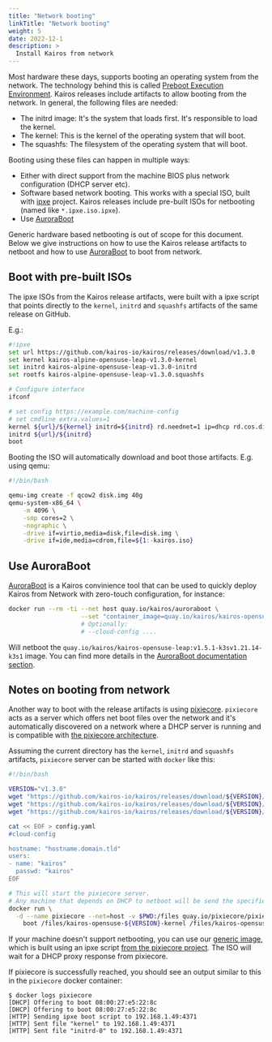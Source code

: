 ```yaml
---
title: "Network booting"
linkTitle: "Network booting"
weight: 5
date: 2022-12-1
description: >
  Install Kairos from network
---
```


Most hardware these days, supports booting an operating system from the network.
The technology behind this is called [Preboot Execution Environment](https://en.wikipedia.org/wiki/Preboot_Execution_Environment).
Kairos releases include artifacts to allow booting from the network. In general, the following files are needed:

- The initrd image: It's the system that loads first. It's responsible to load the kernel.
- The kernel: This is the kernel of the operating system that will boot.
- The squashfs: The filesystem of the operating system that will boot.

Booting using these files can happen in multiple ways:

- Either with direct support from the machine BIOS plus network configuration (DHCP server etc).
- Software based network booting. This works with a special ISO, built with
  [ipxe](https://ipxe.org/) project. Kairos releases include pre-built ISOs for
  netbooting (named like `*.ipxe.iso.ipxe`).
- Use [AuroraBoot](/docs/reference/auroraboot)

Generic hardware based netbooting is out of scope for this document.
Below we give instructions on how to use the Kairos release artifacts to netboot and how to use [AuroraBoot](/docs/reference/auroraboot) to boot from network.

## Boot with pre-built ISOs

The ipxe ISOs from the Kairos release artifacts, were built with a ipxe script that points directly to the
`kernel`, `initrd` and `squashfs` artifacts of the same release on GitHub.

E.g.:

<!-- TODO: change this to include leap in the name once we release 1.5.0-->
```bash
#!ipxe
set url https://github.com/kairos-io/kairos/releases/download/v1.3.0
set kernel kairos-alpine-opensuse-leap-v1.3.0-kernel
set initrd kairos-alpine-opensuse-leap-v1.3.0-initrd
set rootfs kairos-alpine-opensuse-leap-v1.3.0.squashfs

# Configure interface
ifconf

# set config https://example.com/machine-config
# set cmdline extra.values=1
kernel ${url}/${kernel} initrd=${initrd} rd.neednet=1 ip=dhcp rd.cos.disable root=live:${url}/${rootfs} netboot nodepair.enable config_url=${config} console=tty1 console=ttyS0 ${cmdline}
initrd ${url}/${initrd}
boot
```

Booting the ISO will automatically download and boot those artifacts. E.g. using qemu:

```bash
#!/bin/bash

qemu-img create -f qcow2 disk.img 40g
qemu-system-x86_64 \
    -m 4096 \
    -smp cores=2 \
    -nographic \
    -drive if=virtio,media=disk,file=disk.img \
    -drive if=ide,media=cdrom,file=${1:-kairos.iso}

```

## Use AuroraBoot

[AuroraBoot](/docs/reference/auroraboot) is a Kairos convinience tool that can be used to quickly deploy Kairos from Network with zero-touch configuration, for instance:

```bash
docker run --rm -ti --net host quay.io/kairos/auroraboot \
                    --set "container_image=quay.io/kairos/kairos-opensuse-leap:v1.5.1-k3sv1.21.14-k3s1"
                    # Optionally:
                    # --cloud-config ....
```

Will netboot the `quay.io/kairos/kairos-opensuse-leap:v1.5.1-k3sv1.21.14-k3s1` image. You can find more details in the [AuroraBoot documentation section](/docs/reference/auroraboot).

## Notes on booting from network

Another way to boot with the release artifacts is using [pixiecore](https://github.com/danderson/netboot/tree/master/pixiecore).
`pixiecore` acts as a server which offers net boot files over the network and it's automatically discovered on a network where a DHCP server is running and is compatible with [the pixiecore architecture](https://github.com/danderson/netboot/blob/master/pixiecore/README.booting.md).


Assuming the current directory has the `kernel`, `initrd` and `squashfs` artifacts,
`pixiecore` server can be started with `docker` like this:

<!-- TODO: change this to include leap in the name once we release 1.5.0-->

```bash
#!/bin/bash

VERSION="v1.3.0"
wget "https://github.com/kairos-io/kairos/releases/download/${VERSION}/kairos-opensuse-${VERSION}-kernel"
wget "https://github.com/kairos-io/kairos/releases/download/${VERSION}/kairos-opensuse-${VERSION}-initrd"
wget "https://github.com/kairos-io/kairos/releases/download/${VERSION}/kairos-opensuse-${VERSION}.squashfs"

cat << EOF > config.yaml
#cloud-config

hostname: "hostname.domain.tld"
users:
- name: "kairos"
  passwd: "kairos"
EOF

# This will start the pixiecore server.
# Any machine that depends on DHCP to netboot will be send the specified files and the cmd boot line.
docker run \
  -d --name pixiecore --net=host -v $PWD:/files quay.io/pixiecore/pixiecore \
    boot /files/kairos-opensuse-${VERSION}-kernel /files/kairos-opensuse-${VERSION}-initrd --cmdline="rd.neednet=1 ip=dhcp rd.cos.disable root=live:{{ ID \"/files/kairos-opensuse-${VERSION}.squashfs\" }} netboot nodepair.enable config_url={{ ID \"/files/config.yaml\" }} console=tty1 console=ttyS0 console=tty0"
```

If your machine doesn't support netbooting, you can use our [generic image](https://github.com/kairos-io/ipxe-dhcp/releases), which is built using an ipxe script [from the pixiecore project](https://github.com/danderson/netboot/blob/master/pixiecore/boot.ipxe). The ISO will wait for a DHCP proxy response from pixiecore.

If pixiecore is successfully reached, you should see an output similar to this in the `pixiecore` docker container:

```
$ docker logs pixiecore
[DHCP] Offering to boot 08:00:27:e5:22:8c
[DHCP] Offering to boot 08:00:27:e5:22:8c
[HTTP] Sending ipxe boot script to 192.168.1.49:4371
[HTTP] Sent file "kernel" to 192.168.1.49:4371
[HTTP] Sent file "initrd-0" to 192.168.1.49:4371
```
